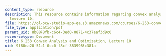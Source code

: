 ```yaml
---
content_type: resource
description: This resource contains information regarding convex analysis and optimization,
  lecture 10.
file: https://ol-ocw-studio-app-qa.s3.amazonaws.com/courses/6-253-convex-analysis-and-optimization-spring-2012/9f80ea2051c10cc0f8cf3839983c381a_MIT6_253S12_lec10.pdf
file_type: application/pdf
parent_uid: 8b8878fb-c6c4-3ed0-0871-4c37aaf3d9c0
resourcetype: Document
title: 6.253 Convex Analysis and Optimization, Lecture 10
uid: 9f80ea20-51c1-0cc0-f8cf-3839983c381a
---
```

